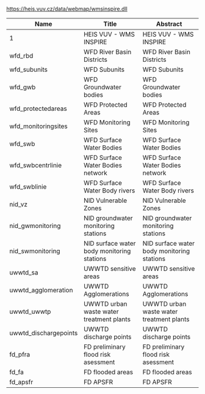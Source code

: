 https://heis.vuv.cz/data/webmap/wmsinspire.dll

|Name|Title|Abstract|
|--|--|--|
|1|HEIS VUV - WMS INSPIRE|HEIS VUV - WMS INSPIRE|
|wfd_rbd|WFD River Basin Districts|WFD River Basin Districts|
|wfd_subunits|WFD Subunits|WFD Subunits|
|wfd_gwb|WFD Groundwater bodies|WFD Groundwater bodies|
|wfd_protectedareas|WFD Protected Areas|WFD Protected Areas|
|wfd_monitoringsites|WFD Monitoring Sites|WFD Monitoring Sites|
|wfd_swb|WFD Surface Water Bodies|WFD Surface Water Bodies|
|wfd_swbcentrlinie|WFD Surface Water Bodies network|WFD Surface Water Bodies network|
|wfd_swblinie|WFD Surface Water Body rivers|WFD Surface Water Body rivers|
|nid_vz|NID Vulnerable Zones|NID Vulnerable Zones|
|nid_gwmonitoring|NID groundwater monitoring stations|NID groundwater monitoring stations|
|nid_swmonitoring|NID surface water body monitoring stations|NID surface water body monitoring stations|
|uwwtd_sa|UWWTD sensitive areas|UWWTD sensitive areas|
|uwwtd_agglomeration|UWWTD Agglomerations|UWWTD Agglomerations|
|uwwtd_uwwtp|UWWTD urban waste water treatment plants|UWWTD urban waste water treatment plants|
|uwwtd_dischargepoints|UWWTD discharge points|UWWTD discharge points|
|fd_pfra|FD preliminary flood risk asessment|FD preliminary flood risk asessment|
|fd_fa|FD flooded areas|FD flooded areas|
|fd_apsfr|FD APSFR|FD APSFR|
